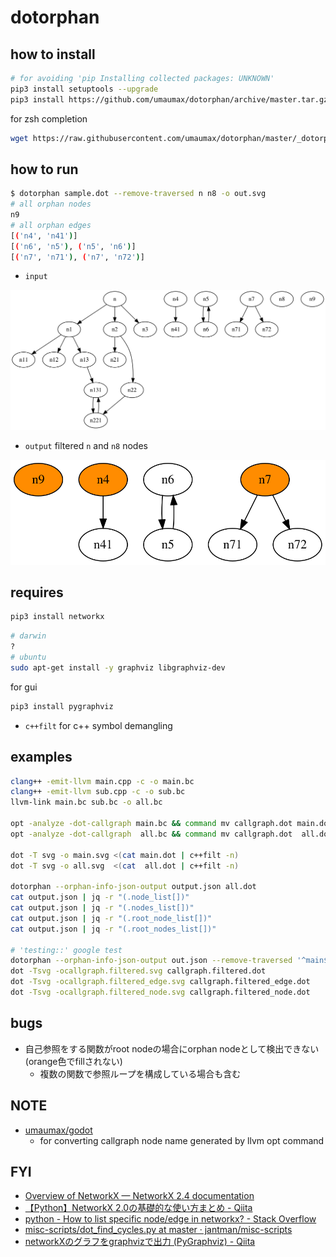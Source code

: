 # dotorphan

## how to install
``` bash
# for avoiding 'pip Installing collected packages: UNKNOWN'
pip3 install setuptools --upgrade
pip3 install https://github.com/umaumax/dotorphan/archive/master.tar.gz
```

for zsh completion
``` bash
wget https://raw.githubusercontent.com/umaumax/dotorphan/master/_dotorphan -O /usr/local/share/zsh/site-functions
```

## how to run

``` bash
$ dotorphan sample.dot --remove-traversed n n8 -o out.svg
# all orphan nodes
n9
# all orphan edges
[('n4', 'n41')]
[('n6', 'n5'), ('n5', 'n6')]
[('n7', 'n71'), ('n7', 'n72')]
```

* `input`

![input dot svg]( ./examples/sample.svg )

* `output` filtered `n` and `n8` nodes

![ouput dot svg]( ./examples/out.svg )

## requires
``` bash
pip3 install networkx
```

``` bash
# darwin
?
# ubuntu
sudo apt-get install -y graphviz libgraphviz-dev
```

for gui
``` bash
pip3 install pygraphviz
```

* `c++filt` for c++ symbol demangling

## examples
``` bash
clang++ -emit-llvm main.cpp -c -o main.bc
clang++ -emit-llvm sub.cpp -c -o sub.bc
llvm-link main.bc sub.bc -o all.bc

opt -analyze -dot-callgraph main.bc && command mv callgraph.dot main.dot
opt -analyze -dot-callgraph  all.bc && command mv callgraph.dot  all.dot

dot -T svg -o main.svg <(cat main.dot | c++filt -n)
dot -T svg -o all.svg  <(cat  all.dot | c++filt -n)

dotorphan --orphan-info-json-output output.json all.dot
cat output.json | jq -r "(.node_list[])"
cat output.json | jq -r "(.nodes_list[])"
cat output.json | jq -r "(.root_node_list[])"
cat output.json | jq -r "(.root_nodes_list[])"

# 'testing::' google test
dotorphan --orphan-info-json-output out.json --remove-traversed '^main$' '^std::(__1)?' '^llvm' '^_' '^testing::' --regex --split-output --output callgraph.filtered.dot callgraph.dot
dot -Tsvg -ocallgraph.filtered.svg callgraph.filtered.dot
dot -Tsvg -ocallgraph.filtered_edge.svg callgraph.filtered_edge.dot
dot -Tsvg -ocallgraph.filtered_node.svg callgraph.filtered_node.dot
```

## bugs
* 自己参照をする関数がroot nodeの場合にorphan nodeとして検出できない(orange色でfillされない)
  * 複数の関数で参照ループを構成している場合も含む

## NOTE
* [umaumax/godot]( https://github.com/umaumax/godot )
  * for converting callgraph node name generated by llvm opt command

## FYI
* [Overview of NetworkX — NetworkX 2\.4 documentation]( https://networkx.github.io/documentation/stable/index.html )
* [【Python】NetworkX 2\.0の基礎的な使い方まとめ \- Qiita]( https://qiita.com/kzm4269/items/081ff2fdb8a6b0a6112f )
* [python \- How to list specific node/edge in networkx? \- Stack Overflow]( https://stackoverflow.com/questions/12020020/how-to-list-specific-node-edge-in-networkx )
* [misc\-scripts/dot\_find\_cycles\.py at master · jantman/misc\-scripts]( https://github.com/jantman/misc-scripts/blob/master/dot_find_cycles.py )
* [networkXのグラフをgraphvizで出力 \(PyGraphviz\) \- Qiita]( https://qiita.com/genyajoe/items/dff6051a3bccf8f17370 )
